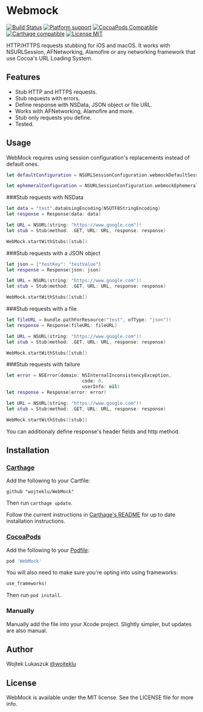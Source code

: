 # Webmock

[![Build Status](https://img.shields.io/travis/wojteklu/WebMock/master.svg?style=flat-square)](https://travis-ci.org/wojteklu/WebMock) [![Platform support](https://img.shields.io/badge/platform-iOS%20%7C%20macOS-lightgrey.svg?style=flat-square)](https://github.com/wojteklu/WebMock/blob/master/LICENSE)  [![CocoaPods Compatible](https://img.shields.io/cocoapods/v/WebMock.svg?style=flat-square)](https://cocoapods.org/pods/WebMock)  [![Carthage compatible](https://img.shields.io/badge/Carthage-compatible-4BC51D.svg?style=flat)](https://github.com/Carthage/Carthage)  [![License MIT](https://img.shields.io/badge/license-MIT-blue.svg?style=flat-square)](https://github.com/wojteklu/WebMock/blob/master/LICENSE)

HTTP/HTTPS requests stubbing for iOS and macOS. It works with NSURLSession, AFNetworking, Alamofire or any networking framework that use Cocoa's URL Loading System.

## Features
* Stub HTTP and HTTPS requests.
* Stub requests with errors.
* Define response with NSData, JSON object or file URL.
* Works with AFNetworking, Alamofire and more.
* Stub only requests you define.
* Tested.

## Usage

WebMock requires using session configuration's replacements instead of default ones.

```swift
let defaultConfiguration = NSURLSessionConfiguration.webmockDefaultSessionConfiguration()

let ephemeralConfiguration = NSURLSessionConfiguration.webmockEphemeralSessionConfiguration()
```

###Stub requests with NSData

```swift
let data = "test".dataUsingEncoding(NSUTF8StringEncoding)
let response = Response(data: data)

let URL = NSURL(string: "https://www.google.com")!
let stub = Stub(method: .GET, URL: URL, response: response)

WebMock.startWithStubs([stub])
```

###Stub requests with a JSON object

```swift
let json = ["testKey": "testValue"]
let response = Response(json: json)

let URL = NSURL(string: "https://www.google.com")!
let stub = Stub(method: .GET, URL: URL, response: response)

WebMock.startWithStubs([stub])
```

###Stub requests with a file

```swift
let fileURL = bundle.pathForResource("test", ofType: "json")!
let response = Response(fileURL: fileURL)

let URL = NSURL(string: "https://www.google.com")!
let stub = Stub(method: .GET, URL: URL, response: response)

WebMock.startWithStubs([stub])
```

###Stub requests with failure

```swift
let error = NSError(domain: NSInternalInconsistencyException,
                            code: 0,
                            userInfo: nil)        
let response = Response(error: error)

let URL = NSURL(string: "https://www.google.com")!
let stub = Stub(method: .GET, URL: URL, response: response)

WebMock.startWithStubs([stub])
```
You can additionaly define response's header fields and http method.

## Installation

### [Carthage]

[Carthage]: https://github.com/Carthage/Carthage

Add the following to your Cartfile:

```
github "wojteklu/WebMock"
```
Then run `carthage update`.

Follow the current instructions in [Carthage's README][carthage-installation]
for up to date installation instructions.

[carthage-installation]: https://github.com/Carthage/Carthage#adding-frameworks-to-an-application

### [CocoaPods]

[CocoaPods]: http://cocoapods.org

Add the following to your [Podfile](http://guides.cocoapods.org/using/the-podfile.html):

```ruby
pod 'WebMock'
```

You will also need to make sure you're opting into using frameworks:

```ruby
use_frameworks!
```

Then run `pod install`.

### Manually

Manually add the file into your Xcode project. Slightly simpler, but updates are also manual.

## Author

Wojtek Lukaszuk [@wojteklu](http://twitter.com/wojteklu)

## License

WebMock is available under the MIT license. See the LICENSE file for more info.
